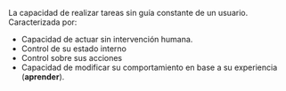La capacidad de realizar tareas sin guía constante de un usuario.
Caracterizada por:
+ Capacidad de actuar sin intervención humana.
+ Control de su estado interno
+ Control sobre sus acciones
+ Capacidad de modificar su comportamiento en base a su experiencia (**aprender**).
